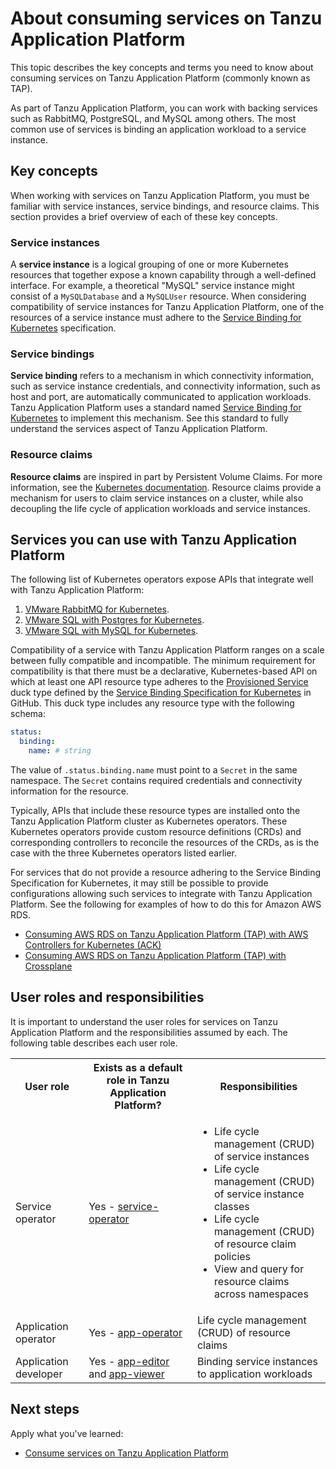 # About consuming services on Tanzu Application Platform

This topic describes the key concepts and terms you need to know about consuming services on
Tanzu Application Platform (commonly known as TAP).

As part of Tanzu Application Platform, you can work with backing services such
as RabbitMQ, PostgreSQL, and MySQL among others.
The most common use of services is binding an application workload to a service instance.

## <a id="stk-concepts"></a> Key concepts

When working with services on Tanzu Application Platform, you must be familiar
with service instances, service bindings, and resource claims. This section
provides a brief overview of each of these key concepts.

### <a id="service-instances"></a>Service instances

A **service instance** is a logical grouping of one or more Kubernetes resources
that together expose a known capability through a well-defined interface. For
example, a theoretical "MySQL" service instance might consist of a
`MySQLDatabase` and a `MySQLUser` resource. When considering compatibility of
service instances for Tanzu Application Platform, one of the resources of a
service instance must adhere to the [Service Binding for Kubernetes](https://servicebinding.io/)
specification.

### <a id="service-bindings"></a>Service bindings

**Service binding** refers to a mechanism in which connectivity information,
such as service instance credentials, and connectivity information, such as host and port,
are automatically communicated to application workloads. Tanzu
Application Platform uses a standard named [Service Binding for Kubernetes](https://servicebinding.io/)
to implement this mechanism.
See this standard to fully understand the services aspect of Tanzu Application Platform.

### <a id="resource-claims"></a>Resource claims

**Resource claims** are inspired in part by Persistent Volume Claims. For more
information, see the [Kubernetes documentation](https://kubernetes.io/docs/concepts/storage/persistent-volumes/).
Resource claims provide a mechanism for users to claim service instances on a
cluster, while also decoupling the life cycle of application workloads and
service instances.

## <a id="stk-available-services"></a> Services you can use with Tanzu Application Platform

The following list of Kubernetes operators expose APIs that integrate well with
Tanzu Application Platform:

1. [VMware RabbitMQ for Kubernetes](https://docs.vmware.com/en/VMware-RabbitMQ-for-Kubernetes/index.html).
2. [VMware SQL with Postgres for Kubernetes](https://docs.vmware.com/en/VMware-SQL-with-Postgres-for-Kubernetes/index.html).
3. [VMware SQL with MySQL for Kubernetes](https://docs.vmware.com/en/VMware-SQL-with-MySQL-for-Kubernetes/index.html).

Compatibility of a service with Tanzu Application Platform ranges on a scale
between fully compatible and incompatible. The minimum requirement for
compatibility is that there must be a declarative, Kubernetes-based API on which
at least one API resource type adheres to the
[Provisioned Service](https://github.com/servicebinding/spec#provisioned-service)
duck type defined by the
[Service Binding Specification for Kubernetes](https://github.com/servicebinding/spec)
in GitHub. This duck type includes any resource type with the following schema:

```yaml
status:
  binding:
    name: # string
```

The value of `.status.binding.name` must point to a `Secret` in the same
namespace. The `Secret` contains required credentials and connectivity
information for the resource.

Typically, APIs that include these resource types are installed onto the Tanzu
Application Platform cluster as Kubernetes operators. These Kubernetes operators
provide custom resource definitions (CRDs) and corresponding controllers to
reconcile the resources of the CRDs, as is the case with the three Kubernetes
operators listed earlier.

For services that do not provide a resource adhering to the Service Binding
Specification for Kubernetes, it may still be possible to provide configurations
allowing such services to integrate with Tanzu Application Platform. See the
following for examples of how to do this for Amazon AWS RDS.

* [Consuming AWS RDS on Tanzu Application Platform (TAP) with AWS Controllers
  for Kubernetes
  (ACK)](https://docs.vmware.com/en/Services-Toolkit-for-VMware-Tanzu-Application-Platform/0.9/svc-tlk/usecases-consuming_aws_rds_with_ack.html)
* [Consuming AWS RDS on Tanzu Application Platform (TAP) with
  Crossplane](https://docs.vmware.com/en/Services-Toolkit-for-VMware-Tanzu-Application-Platform/0.9/svc-tlk/usecases-consuming_aws_rds_with_crossplane.html)

## <a id="stk-user-roles"></a> User roles and responsibilities

It is important to understand the user roles for services on Tanzu Application
Platform and the responsibilities assumed by each. The following table describes
each user role.

<table class="nice">
  <th><strong>User role</strong></th>
  <th><strong>Exists as a default role in Tanzu Application Platform?</strong></th>
  <th><strong>Responsibilities</strong></th>
  <tr>
    <td>Service operator</td>
    <td>Yes - <a href="../authn-authz/role-descriptions.md#service-operator">service-operator</a></td>
    <td>
      <ul>
        <li>Life cycle management (CRUD) of service instances</li>
        <li>Life cycle management (CRUD) of service instance classes</li>
        <li>Life cycle management (CRUD) of resource claim policies</li>
        <li>View and query for resource claims across namespaces</li>
      </ul>
    </td>
  </tr>
  <tr>
    <td>Application operator</td>
    <td>
      Yes - <a href="../authn-authz/role-descriptions.md#app-operator">app-operator</a>
    </td>
    <td>Life cycle management (CRUD) of resource claims</td>
  </tr>
  <tr>
    <td>Application developer</td>
    <td>
      Yes - <a href="../authn-authz/role-descriptions.md#app-editor">app-editor</a>
      and <a href="../authn-authz/role-descriptions.md#app-viewer">app-viewer</a>
    </td>
    <td>Binding service instances to application workloads</td>
  </tr>
</table>

## Next steps

Apply what you've learned:

- [Consume services on Tanzu Application Platform](consume-services.md)
